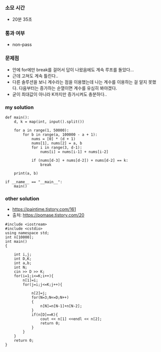 ### 소모 시간
- 20분 35초

### 통과 여부
- non-pass

### 문제점
- 안에 for에만 break를 걸어서 답이 나왔음에도 계속 루프를 돌았다...
- 근데 고쳐도 계속 틀린다..
- 다른 솔루션을 보니 계수라는 점을 이용했는데 나는 계수를 이용하는 걸 알지 못했다. 다음부터는 증가하는 순열이면 계수를 유심히 봐야겠다.
- 굳이 최대값이 아니라 K까지만 증가시켜도 충분하다..

### my solution
```
def main():
    d, k = map(int, input().split())    
    
    for a in range(1, 50000):
        for b in range(a, 100000 - a + 1):
            nums = [0] * (d + 1)
            nums[1], nums[2] = a, b
            for i in range(3, d-1):
                nums[i] = nums[i-1] + nums[i-2]
            
            if (nums[d-3] + nums[d-2]) + nums[d-2] == k:
                break

    print(a, b)

if __name__ == "__main__":
    main()
```

### other solution
- https://paintime.tistory.com/161
- 출처: https://pomase.tistory.com/20
```
#include <iostream>
#include <cstdio>
using namespace std;
int n[10000];
int main()
{

    int i,j;
    int D,K;
    int a,b;
    int N;
    cin >> D >> K;
    for(i=1;i<=K;i++){
        n[1]=i;
        for(j=i;j<=K;j++){

            n[2]=j;
            for(N=3;N<=D;N++)
            {
                n[N]=n[N-1]+n[N-2];
            }
            if(n[D]==K){
                cout << n[1] <<endl << n[2];
                return 0;
            }
        }
    }
    return 0;
}
```